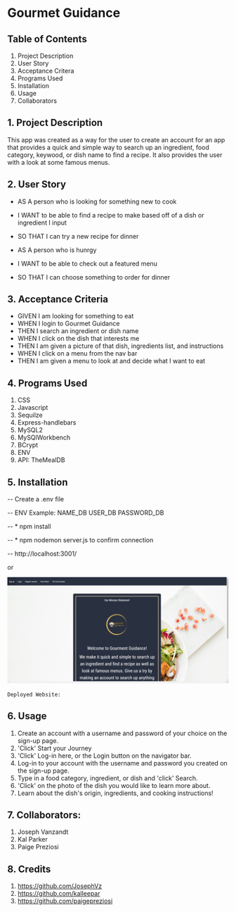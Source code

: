 # Gourmet Guidance

## Table of Contents
1. Project Description
2. User Story
3. Acceptance Critera
4. Programs Used
5. Installation
6. Usage
7. Collaborators

## 1. Project Description
This app was created as a way for the user to create an account for an app that provides a quick and simple way to search up an ingredient, food category, keywood, or dish name to find a recipe. It also provides the user with a look at some famous menus. 

## 2. User Story
- AS A person who is looking for something new to cook
- I WANT to be able to find a recipe to make based off of a dish or ingredient I input
- SO THAT I can try a new recipe for dinner

- AS A person who is hunrgy
- I WANT to be able to check out a featured menu
- SO THAT I can choose something to order for dinner

## 3. Acceptance Criteria
- GIVEN I am looking for something to eat
- WHEN I login to Gourmet Guidance
- THEN I search an ingredient or dish name
- WHEN I click on the dish that interests me
- THEN I am given a picture of that dish, ingredients list, and instructions
- WHEN I click on a menu from the nav bar
- THEN I am given a menu to look at and decide what I want to eat

## 4. Programs Used
1. CSS
2. Javascript
3. Sequilze 
4. Express-handlebars
5. MySQL2
6. MySQlWorkbench
7. BCrypt
8. ENV
9. API: TheMealDB


## 5. Installation
-- Create a .env file

-- ENV Example:
NAME_DB
USER_DB
PASSWORD_DB

-- * npm install

-- * npm nodemon server.js to confirm connection 

-- http://localhost:3001/

or

![alt text](<website 2.PNG>)

```
Deployed Website:
```

## 6. Usage

1. Create an account with a username and password of your choice on the sign-up page.
2. 'Click' Start your Journey 
3. 'Click' Log-in here, or the Login button on the navigator bar. 
4. Log-in to your account with the username and password you created on the sign-up page.
5. Type in a food category, ingredient, or dish and 'click' Search. 
6. 'Click' on the photo of the dish you would like to learn more about. 
7. Learn about the dish's origin, ingredients, and cooking instructions!

## 7. Collaborators: 
1. Joseph Vanzandt
2. Kal Parker 
3. Paige Preziosi

## 8. Credits 
1. https://github.com/JosephVz
2. https://github.com/kalleepar
3. https://github.com/paigepreziosi
